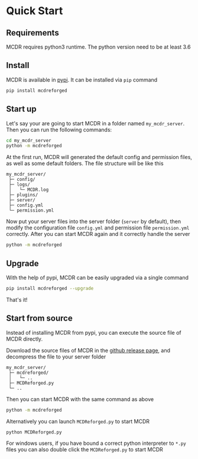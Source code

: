 # Quick Start

## Requirements

MCDR requires python3 runtime. The python version need to be at least 3.6

## Install

MCDR is available in [pypi](https://pypi.org/project/mcdreforged). It can be installed via `pip` command

```bash
pip install mcdreforged
```

## Start up

Let's say your are going to start MCDR in a folder named `my_mcdr_server`. Then you can run the following commands:

```bash
cd my_mcdr_server
python -m mcdreforged
```

At the first run, MCDR will generated the default config and permission files, as well as some default folders. The file structure will be like this

```
my_mcdr_server/
 ├─ config/
 ├─ logs/
 │   └─ MCDR.log
 ├─ plugins/
 ├─ server/
 ├─ config.yml
 └─ permission.yml
```

Now put your server files into the server folder (`server` by default), then modify the configuration file `config.yml` and permission file `permission.yml` correctly. After you can start MCDR again and it correctly handle the server

```bash
python -m mcdreforged
``` 


## Upgrade

With the help of pypi, MCDR can be easily upgraded via a single command

```bash
pip install mcdreforged --upgrade
```

That's it! 

## Start from source

Instead of installing MCDR from pypi, you can execute the source file of MCDR directly. 

Download the source files of MCDR in the [github release page](https://github.com/Fallen-Breath/MCDReforged/releases), and decompress the file to your server folder

```
my_mcdr_server/
 ├─ mcdreforged/
 │   └─ ..
 ├─ MCDReforged.py
 └─ ..
```

Then you can start MCDR with the same command as above

```bash
python -m mcdreforged
``` 

Alternatively you can launch `MCDReforged.py` to start MCDR

```bash
python MCDReforged.py
```

For windows users, if you have bound a correct python interpreter to `*.py` files you can also double click the `MCDReforged.py` to start MCDR
